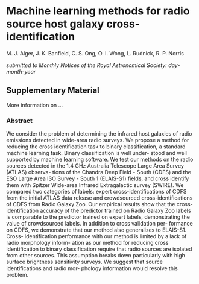 # Machine learning methods for radio source host galaxy cross-identification

M.&nbsp;J.&nbsp;Alger, J.&nbsp;K.&nbsp;Banfield, C.&nbsp;S.&nbsp;Ong, O.&nbsp;I.&nbsp;Wong, L.&nbsp;Rudnick, R.&nbsp;P.&nbsp;Norris

_submitted to Monthly Notices of the Royal Astronomical Society: day-month-year_

## Supplementary Material
More information on ...

### Abstract
We consider the problem of determining the infrared host galaxies of radio emissions detected
in wide-area radio surveys. We propose a method for reducing the cross identification task to
binary classification, a standard machine learning task. Binary classification is well under-
stood and well supported by machine learning software. We test our methods on the radio
sources detected in the 1.4 GHz Australia Telescope Large Area Survey (ATLAS) observa-
tions of the Chandra Deep Field - South (CDFS) and the ESO Large Area ISO Survey - South
1 (ELAIS-S1) fields, and cross identify them with Spitzer Wide-area Infrared Extragalactic
survey (SWIRE). We compared two categories of labels: expert cross-identifications of CDFS
from the initial ATLAS data release and crowdsourced cross-identifications of CDFS from
Radio Galaxy Zoo. Our empirical results show that the cross-identification accuracy of the
predictor trained on Radio Galaxy Zoo labels is comparable to the predictor trained on expert
labels, demonstrating the value of crowdsourced labels. In addition to cross validation per-
formance on CDFS, we demonstrate that our method also generalizes to ELAIS-S1. Cross-
identification performance with our method is limited by a lack of radio morphology inform-
ation as our method for reducing cross identification to binary classification require that radio
sources are isolated from other sources. This assumption breaks down particularly with high
surface brightness sensitivity surveys. We suggest that source identifications and radio mor-
phology information would resolve this problem.
